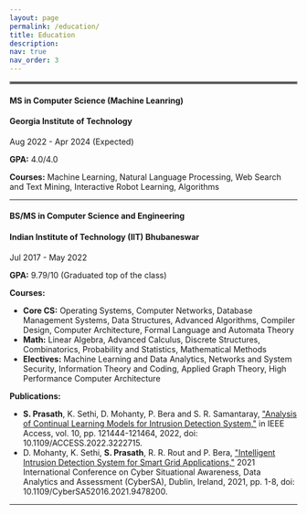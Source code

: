 ```yaml
---
layout: page
permalink: /education/
title: Education
description:
nav: true
nav_order: 3
---
```


<hr style="border:2px solid gray">

#### **MS in Computer Science (Machine Leanring)**
#### Georgia Institute of Technology

Aug 2022 - Apr 2024 (Expected)

**GPA:** 4.0/4.0

**Courses:** Machine Learning, Natural Language Processing, Web Search and Text Mining, Interactive Robot Learning, Algorithms

***

#### **BS/MS in Computer Science and Engineering**
#### Indian Institute of Technology (IIT) Bhubaneswar

Jul 2017 - May 2022

**GPA:** 9.79/10 (Graduated top of the class)

**Courses:**
- **Core CS:** Operating Systems, Computer Networks, Database Management Systems, Data Structures, Advanced Algorithms, Compiler Design, Computer Architecture, Formal Language and Automata Theory
- **Math:** Linear Algebra, Advanced Calculus, Discrete Structures, Combinatorics, Probability and Statistics, Mathematical Methods
- **Electives:** Machine Learning and Data Analytics, Networks and System Security, Information Theory and Coding, Applied Graph Theory, High Performance Computer Architecture

**Publications:**
- **S. Prasath**, K. Sethi, D. Mohanty, P. Bera and S. R. Samantaray, ["Analysis of Continual Learning Models for Intrusion Detection System,"](https://ieeexplore.ieee.org/document/9953983) in IEEE Access, vol. 10, pp. 121444-121464, 2022, doi: 10.1109/ACCESS.2022.3222715.
- D. Mohanty, K. Sethi, **S. Prasath**, R. R. Rout and P. Bera, ["Intelligent Intrusion Detection System for Smart Grid Applications,"](https://ieeexplore.ieee.org/document/9478200) 2021 International Conference on Cyber Situational Awareness, Data Analytics and Assessment (CyberSA), Dublin, Ireland, 2021, pp. 1-8, doi: 10.1109/CyberSA52016.2021.9478200.

***
